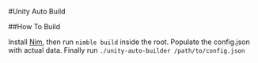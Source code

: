 #Unity Auto Build

##How To Build

Install [Nim](https://nim-lang.org/install.html), then run `nimble build` inside the root. 
Populate the config.json with actual data.
Finally run `./unity-auto-builder /path/to/config.json`